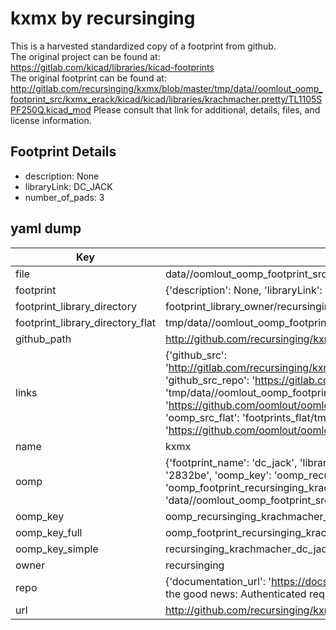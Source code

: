 # kxmx by recursinging  
This is a harvested standardized copy of a footprint from github.  
The original project can be found at:  
https://gitlab.com/kicad/libraries/kicad-footprints  
The original footprint can be found at:
http://gitlab.com/recursinging/kxmx/blob/master/tmp/data//oomlout_oomp_footprint_src/kxmx_erack/kicad/kicad/libraries/krachmacher.pretty/TL1105SPF250Q.kicad_mod
Please consult that link for additional, details, files, and license information.  
## Footprint Details
* description: None  
* libraryLink: DC_JACK  
* number_of_pads: 3  
## yaml dump  
| Key | Value |  
| --- | --- |  
| file | data//oomlout_oomp_footprint_src/kxmx/kxmx_erack/kicad/kicad/libraries/krachmacher.pretty/DC_JACK.kicad_mod |  
| footprint | {'description': None, 'libraryLink': 'DC_JACK', 'number_of_pads': 3} |  
| footprint_library_directory | footprint_library_owner/recursinging_kxmx |  
| footprint_library_directory_flat | tmp/data//oomlout_oomp_footprint_src/footprints_flat/recursinging_krachmacher_dc_jack/working |  
| github_path | http://github.com/recursinging/kxmx/blob/master/tmp/data//oomlout_oomp_footprint_src/kxmx_erack/kicad/kicad/libraries/krachmacher.pretty/DC_JACK.kicad_mod |  
| links | {'github_src': 'http://gitlab.com/recursinging/kxmx/blob/master/tmp/data//oomlout_oomp_footprint_src/kxmx_erack/kicad/kicad/libraries/krachmacher.pretty/TL1105SPF250Q.kicad_mod', 'github_src_repo': 'https://gitlab.com/kicad/libraries/kicad-footprints', 'oomp_bot': 'tmp/data//oomlout_oomp_footprint_src/footprints/recursinging_krachmacher_dc_jack/working', 'oomp_bot_github': 'https://github.com/oomlout/oomlout_oomp_footprint_bot/tree/main/tmp/data//oomlout_oomp_footprint_src/footprints/recursinging_krachmacher_dc_jack/working', 'oomp_src_flat': 'footprints_flat/tmp/data//oomlout_oomp_footprint_src/footprints_flat/recursinging_krachmacher_dc_jack/working', 'oomp_src_flat_github': 'https://github.com/oomlout/oomlout_oomp_footprint_src/tree/main/tmp/data//oomlout_oomp_footprint_src/footprints_flat/recursinging_krachmacher_dc_jack/working'} |  
| name | kxmx |  
| oomp | {'footprint_name': 'dc_jack', 'library_name': 'krachmacher', 'md5': '2832be670b47518b0cebac3c5cf9d4bd', 'md5_10': '2832be670b', 'md5_5': '2832b', 'md5_6': '2832be', 'oomp_key': 'oomp_recursinging_krachmacher_dc_jack', 'oomp_key_extra': 'oomp_footprint_recursinging_krachmacher_dc_jack', 'oomp_key_full': 'oomp_footprint_recursinging_krachmacher_dc_jack_2832be', 'oomp_key_simple': 'recursinging_krachmacher_dc_jack', 'original_filename': 'data//oomlout_oomp_footprint_src/kxmx/kxmx_erack/kicad/kicad/libraries/krachmacher.pretty/DC_JACK.kicad_mod', 'owner_name': 'recursinging'} |  
| oomp_key | oomp_recursinging_krachmacher_dc_jack |  
| oomp_key_full | oomp_footprint_recursinging_krachmacher_dc_jack |  
| oomp_key_simple | recursinging_krachmacher_dc_jack |  
| owner | recursinging |  
| repo | {'documentation_url': 'https://docs.github.com/rest/overview/resources-in-the-rest-api#rate-limiting', 'message': "API rate limit exceeded for 84.66.142.224. (But here's the good news: Authenticated requests get a higher rate limit. Check out the documentation for more details.)"} |  
| url | http://github.com/recursinging/kxmx |  

